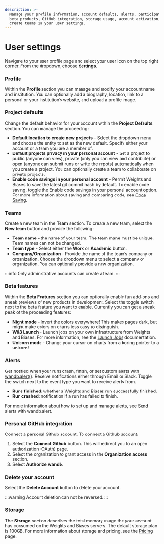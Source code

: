 ```yaml
---
description: >-
  Manage your profile information, account defaults, alerts, participation in
  beta products, GitHub integration, storage usage, account activation, and
  create teams in your user settings.
---
```


# User settings

Navigate to your user profile page and select your user icon on the top right corner. From the dropdown, choose **Settings**.

### Profile

Within the **Profile** section you can manage and modify your account name and institution. You can optionally add a biography, location, link to a personal or your institution’s website, and upload a profile image.

### Project defaults

Change the default behavior for your account within the **Project** **Defaults** section. You can manage the proceeding:

* **Default location to create new projects** - Select the dropdown menu and choose the entity to set as the new default. Specify either your account or a team you are a member of.
* **Default projects privacy in your personal account** - Set a project to public (anyone can view), private (only you can view and contribute) or open (anyone can submit runs or write the repots) automatically when you create a project. You can optionally create a team to collaborate on private projects.
* **Enable code savings in your personal account** - Permit Weights and Biases to save the latest git commit hash by default. To enable code saving, toggle the Enable code savings in your personal account option. For more information about saving and comparing code, see [Code Saving](https://docs.wandb.ai/ref/app/features/panels/code).

### Teams

Create a new team in the **Team** section. To create a new team, select the **New team** button and provide the following:

* **Team name** - the name of your team. The team mane must be unique. Team names can not be changed.
* **Team type** - Select either the **Work** or **Academic** button.
* **Company/Organization** - Provide the name of the team’s company or organization. Choose the dropdown menu to select a company or organization. You can optionally provide a new organization.

:::info
Only administrative accounts can create a team.
:::

### Beta features

Within the **Beta Features** section you can optionally enable fun add-ons and sneak previews of new products in development. Select the toggle switch next to the beta feature you want to enable. Currently you can get a sneak peak of the proceeding features:

* **Night mode** - Invert the colors everywhere! This makes pages dark, but might make colors on charts less easy to distinguish.
* **W&B Launch** - Launch jobs on your own infrastructure from Weights and Biases. For more information, see the [Launch Jobs](https://docs.wandb.ai/guides/launch?\_gl=1\*pdlnmj\*\_ga\*MjQzNTM2NTgwLjE2NTQwMTQ1NzA.\*\_ga\_JH1SJHJQXJ\*MTY1OTAzMTAwMS45Ni4xLjE2NTkwMzM5NjYuNjA.) documentation.
* **Unicorn mode** - Change your cursor on charts from a boring pointer to a unicorn!

### Alerts

Get notified when your runs crash, finish, or set custom alerts with [wandb.alert()](https://docs.wandb.ai/guides/track/alert). Receive notifications either through Email or Slack. Toggle the switch next to the event type you want to receive alerts from.

* **Runs finished**: whether a Weights and Biases run successfully finished.
* **Run crashed**: notification if a run has failed to finish.

For more information about how to set up and manage alerts, see [Send alerts with wandb.alert](https://docs.wandb.ai/guides/track/alert).

### Personal GitHub integration

Connect a personal Github account. To connect a Github account:

1. Select the **Connect Github** button. This will redirect you to an open authorization (OAuth) page.
2. Select the organization to grant access in the **Organization access** section.
3. Select **Authorize** **wandb**.

### Delete your account

Select the **Delete Account** button to delete your account.

:::warning
Account deletion can not be reversed.
:::

### Storage

The **Storage** section describes the total memory usage the your account has consumed on the Weights and Biases servers. The default storage plan is 100GB. For more information about storage and pricing, see the [Pricing](https://wandb.ai/site/pricing) page.

